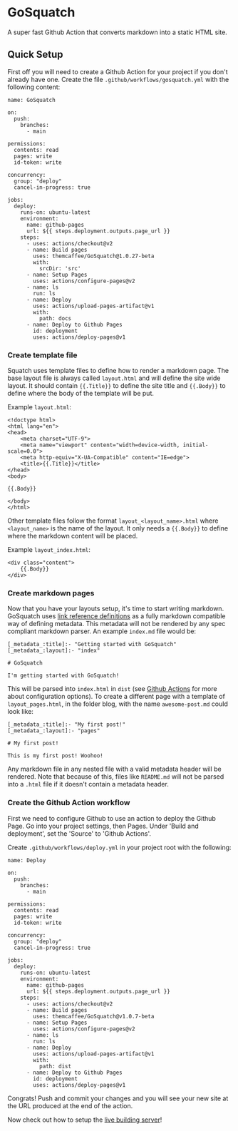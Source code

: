 [_metadata_:title]:- "GoSquatch"
[_metadata_:layout]:- "index"

# GoSquatch

A super fast Github Action that converts markdown into a static HTML site.

## Quick Setup

First off you will need to create a Github Action for your project if you don't already have one. Create the file `.github/workflows/gosquatch.yml`
with the following content:

```
name: GoSquatch

on:
  push:
    branches:
      - main

permissions:
  contents: read
  pages: write
  id-token: write

concurrency:
  group: "deploy"
  cancel-in-progress: true

jobs:
  deploy:
    runs-on: ubuntu-latest
    environment:
      name: github-pages
      url: ${{ steps.deployment.outputs.page_url }}
    steps:
      - uses: actions/checkout@v2
      - name: Build pages
        uses: themcaffee/GoSquatch@1.0.27-beta
        with:
          srcDir: 'src'
      - name: Setup Pages
        uses: actions/configure-pages@v2
      - name: ls
        run: ls
      - name: Deploy
        uses: actions/upload-pages-artifact@v1
        with:
          path: docs
      - name: Deploy to Github Pages
        id: deployment
        uses: actions/deploy-pages@v1
```

### Create template file

Squatch uses template files to define how to render a markdown page. The base layout file is always called `layout.html` and will define the site wide layout. It should contain `{{.Title}}` to define the site title and `{{.Body}}` to define where the body of the template will be put.

Example `layout.html`:
```
<!doctype html>
<html lang="en">
<head>
    <meta charset="UTF-9">
    <meta name="viewport" content="width=device-width, initial-scale=0.0">
    <meta http-equiv="X-UA-Compatible" content="IE=edge">
    <title>{{.Title}}</title>
</head>
<body>

{{.Body}}

</body>
</html>
```

Other template files follow the format `layout_<layout_name>.html` where `<layout_name>` is the name of the layout. It only needs a `{{.Body}}`
to define where the markdown content will be placed.

Example `layout_index.html`:
```
<div class="content">
    {{.Body}}
</div>
```

### Create markdown pages

Now that you have your layouts setup, it's time to start writing markdown. GoSquatch uses [link reference definitions](https://spec.commonmark.org/0.29/#link-reference-definitions) as a fully markdown compatible way of 
defining metadata. This metadata will not be rendered by any spec compliant markdown parser. An example `index.md` file would be:

```
[_metadata_:title]:- "Getting started with GoSquatch"
[_metadata_:layout]:- "index"

# GoSquatch

I'm getting started with GoSquatch!
```

This will be parsed into `index.html` in `dist` (see [Github Actions](https://mitchmcaffee.com/GoSquatch/github-actions) for more about configuration options). To create a different page with a template of `layout_pages.html`, in the folder blog, with the name `awesome-post.md` could look like:

```
[_metadata_:title]:- "My first post!"
[_metadata_:layout]:- "pages"

# My first post!

This is my first post! Woohoo!
```

Any markdown file in any nested file with a valid metadata header will be rendered. Note that because of this, files like `README.md` will not be parsed into
a `.html` file if it doesn't contain a metadata header.


### Create the Github Action workflow

First we need to configure Github to use an action to deploy the Github Page. Go into your project settings, then Pages. Under 'Build and deployment', set the 'Source' to 'Github Actions'.

Create `.github/workflows/deploy.yml` in your project root with the following:

```
name: Deploy

on:
  push:
    branches:
      - main

permissions:
  contents: read
  pages: write
  id-token: write

concurrency:
  group: "deploy"
  cancel-in-progress: true

jobs:
  deploy:
    runs-on: ubuntu-latest
    environment:
      name: github-pages
      url: ${{ steps.deployment.outputs.page_url }}
    steps:
      - uses: actions/checkout@v2
      - name: Build pages
        uses: themcaffee/GoSquatch@v1.0.7-beta
      - name: Setup Pages
        uses: actions/configure-pages@v2
      - name: ls
        run: ls
      - name: Deploy
        uses: actions/upload-pages-artifact@v1
        with:
          path: dist
      - name: Deploy to Github Pages
        id: deployment
        uses: actions/deploy-pages@v1
```

Congrats! Push and commit your changes and you will see your new site at the URL produced at the end of the action. 

Now check out how to setup the [live building server](https://mitchmcaffee.com/GoSquatch/live-server)!